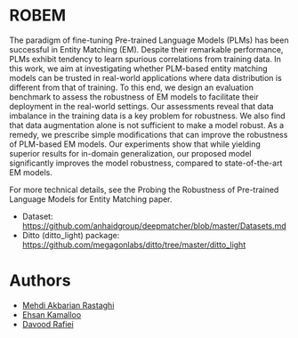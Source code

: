 # ROBEM

The paradigm of fine-tuning Pre-trained Language Models (PLMs) has been successful in Entity Matching (EM). Despite their remarkable performance, PLMs exhibit tendency to learn spurious correlations from training data. In this work, we aim at investigating whether PLM-based entity matching models can be trusted in real-world applications where data distribution is different from that of training. To this end, we design an evaluation benchmark to assess the robustness of EM models to facilitate their deployment in the real-world settings.
Our assessments reveal that data imbalance in the training data is a key problem for robustness. We also find that data augmentation alone is not sufficient to make a model robust. As a remedy, 
we prescribe simple modifications that can improve the robustness of PLM-based EM models. Our experiments show that while yielding superior results for in-domain generalization, our proposed model significantly improves the model robustness, compared to state-of-the-art EM models.


For more technical details, see the Probing the Robustness of Pre-trained Language Models for
Entity Matching paper.


* Dataset: https://github.com/anhaidgroup/deepmatcher/blob/master/Datasets.md
* Ditto (ditto_light) package: https://github.com/megagonlabs/ditto/tree/master/ditto_light

# Authors

* [Mehdi Akbarian Rastaghi](https://www.linkedin.com/in/mehdiakbarian/)
* [Ehsan Kamalloo](https://webdocs.cs.ualberta.ca/~kamalloo/)
* [Davood Rafiei](https://webdocs.cs.ualberta.ca/~drafiei/)